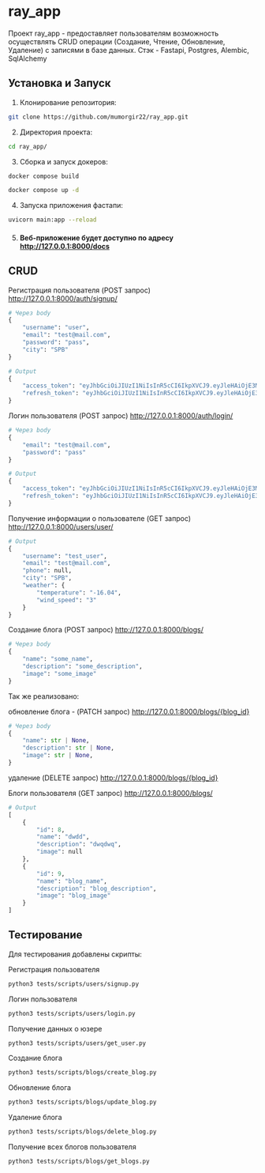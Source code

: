 # ray_app

Проект ray_app - предоставляет пользователям возможность осуществлять CRUD операции (Создание, Чтение, Обновление, Удаление) с записями в базе данных. Стэк - Fastapi, Postgres, Alembic, SqlAlchemy

## Установка и Запуск

1. Клонирование репозитория:

```bash
git clone https://github.com/mumorgir22/ray_app.git
```
2. Директория проекта:
```bash
cd ray_app/
```
3. Сборка и запуск докеров:
```bash
docker compose build
```
```bash
docker compose up -d
```
4. Запуска приложения фастапи:
```bash
uvicorn main:app --reload
```
5. #### Веб-приложение будет доступно по адресу http://127.0.0.1:8000/docs

## CRUD

   Регистрация пользователя (POST запрос) http://127.0.0.1:8000/auth/signup/
   
```python
# Через body
{
    "username": "user",
    "email": "test@mail.com",
    "password": "pass",
    "city": "SPB"
}
```
```python
# Output
{
    "access_token": "eyJhbGciOiJIUzI1NiIsInR5cCI6IkpXVCJ9.eyJleHAiOjE3MDIxMjgxNDQsImlhdCI6MTcwMTk1NTM0NCwic2NvcGUiOiJhY2Nlc3NfdG9rZW4iLCJ1c2VyX2lkIjoyNH0.KZ3CUD2R_1k9gtl3g6WowRZWTvPMRXLDtQ1BUlDUoSU",
    "refresh_token": "eyJhbGciOiJIUzI1NiIsInR5cCI6IkpXVCJ9.eyJleHAiOjE3MDM2ODMzNDQsImlhdCI6MTcwMTk1NTM0NCwic2NvcGUiOiJyZWZyZXNoX3Rva2VuIiwidXNlcl9pZCI6MjR9.X_n_oAVhiIO-UKSa6qcwaEw4UGxNXlQ0Em2RQ__4I40"
}
```
   Логин пользователя (POST запрос) http://127.0.0.1:8000/auth/login/
   
```python
# Через body
{
    "email": "test@mail.com",
    "password": "pass"
}
```
```python
# Output
{
    "access_token": "eyJhbGciOiJIUzI1NiIsInR5cCI6IkpXVCJ9.eyJleHAiOjE3MDIxMjgxNDQsImlhdCI6MTcwMTk1NTM0NCwic2NvcGUiOiJhY2Nlc3NfdG9rZW4iLCJ1c2VyX2lkIjoyNH0.KZ3CUD2R_1k9gtl3g6WowRZWTvPMRXLDtQ1BUlDUoSU",
    "refresh_token": "eyJhbGciOiJIUzI1NiIsInR5cCI6IkpXVCJ9.eyJleHAiOjE3MDM2ODMzNDQsImlhdCI6MTcwMTk1NTM0NCwic2NvcGUiOiJyZWZyZXNoX3Rva2VuIiwidXNlcl9pZCI6MjR9.X_n_oAVhiIO-UKSa6qcwaEw4UGxNXlQ0Em2RQ__4I40"
}
```
Получение информации о пользователе (GET запрос) http://127.0.0.1:8000/users/user/

```python
# Output
{
    "username": "test_user",
    "email": "test@mail.com",
    "phone": null,
    "city": "SPB",
    "weather": {
        "temperature": "-16.04",
        "wind_speed": "3"
    }
}
```

   Создание блога (POST запрос) http://127.0.0.1:8000/blogs/
```python
# Через body
{
    "name": "some_name",
    "description": "some_description",
    "image": "some_image"
}
```
Так же реализовано:

обновление блога - (PATCH запрос) http://127.0.0.1:8000/blogs/{blog_id}
```python
# Через body
{
    "name": str | None,
    "description": str | None,
    "image": str | None,
}
```


удаление (DELETE запрос) http://127.0.0.1:8000/blogs/{blog_id}

Блоги пользователя (GET запрос) http://127.0.0.1:8000/blogs/


```python
# Output
[
    {
        "id": 8,
        "name": "dwdd",
        "description": "dwqdwq",
        "image": null
    },
    {
        "id": 9,
        "name": "blog_name",
        "description": "blog_description",
        "image": "blog_image"
    }
]
```
## Тестирование
Для тестирования добавлены скрипты:

Регистрация пользователя
```bash
python3 tests/scripts/users/signup.py
```
Логин пользователя
```bash
python3 tests/scripts/users/login.py
```
Получение данных о юзере
```bash
python3 tests/scripts/users/get_user.py
```
Создание блога
```bash
python3 tests/scripts/blogs/create_blog.py
```
Обновление блога
```bash
python3 tests/scripts/blogs/update_blog.py
```
Удаление блога
```bash
python3 tests/scripts/blogs/delete_blog.py
```
Получение всех блогов пользователя
```bash
python3 tests/scripts/blogs/get_blogs.py
```

